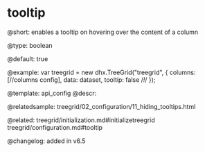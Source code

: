 tooltip
=============

@short: enables a tooltip on hovering over the content of a column


@type: boolean


@default: true

@example: 
var treegrid = new dhx.TreeGrid("treegrid", {
	columns: [//columns config],
	data: dataset,
	tooltip: false /*!*/
});


@template:	api_config
@descr: 


@relatedsample: treegrid/02_configuration/11_hiding_tooltips.html



@related: treegrid/initialization.md#initializetreegrid
treegrid/configuration.md#tooltip

@changelog: added in v6.5